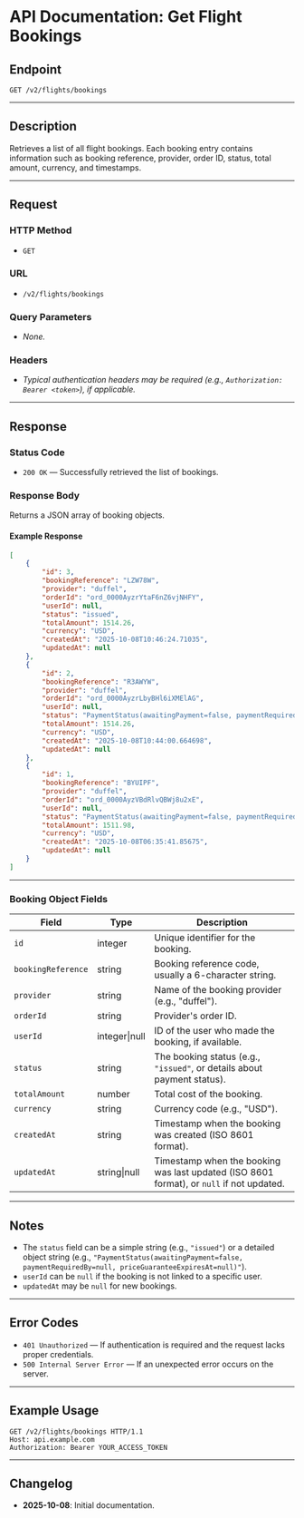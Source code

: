 # API Documentation: Get Flight Bookings

## Endpoint

```
GET /v2/flights/bookings
```

---

## Description

Retrieves a list of all flight bookings. Each booking entry contains information such as booking reference, provider, order ID, status, total amount, currency, and timestamps.

---

## Request

### HTTP Method

- `GET`

### URL

- `/v2/flights/bookings`

### Query Parameters

- _None._

### Headers

- _Typical authentication headers may be required (e.g., `Authorization: Bearer <token>`), if applicable._

---

## Response

### Status Code

- `200 OK` — Successfully retrieved the list of bookings.

### Response Body

Returns a JSON array of booking objects.

#### Example Response

```json
[
    {
        "id": 3,
        "bookingReference": "LZW78W",
        "provider": "duffel",
        "orderId": "ord_0000AyzrYtaF6nZ6vjNHFY",
        "userId": null,
        "status": "issued",
        "totalAmount": 1514.26,
        "currency": "USD",
        "createdAt": "2025-10-08T10:46:24.71035",
        "updatedAt": null
    },
    {
        "id": 2,
        "bookingReference": "R3AWYW",
        "provider": "duffel",
        "orderId": "ord_0000AyzrLbyBHl6iXMElAG",
        "userId": null,
        "status": "PaymentStatus(awaitingPayment=false, paymentRequiredBy=null, priceGuaranteeExpiresAt=null)",
        "totalAmount": 1514.26,
        "currency": "USD",
        "createdAt": "2025-10-08T10:44:00.664698",
        "updatedAt": null
    },
    {
        "id": 1,
        "bookingReference": "BYUIPF",
        "provider": "duffel",
        "orderId": "ord_0000AyzVBdRlvQBWj8u2xE",
        "userId": null,
        "status": "PaymentStatus(awaitingPayment=false, paymentRequiredBy=null, priceGuaranteeExpiresAt=null)",
        "totalAmount": 1511.98,
        "currency": "USD",
        "createdAt": "2025-10-08T06:35:41.85675",
        "updatedAt": null
    }
]
```

---

### Booking Object Fields

| Field             | Type      | Description                                                                                                               |
|-------------------|-----------|---------------------------------------------------------------------------------------------------------------------------|
| `id`              | integer   | Unique identifier for the booking.                                                                                        |
| `bookingReference`| string    | Booking reference code, usually a 6-character string.                                                                     |
| `provider`        | string    | Name of the booking provider (e.g., "duffel").                                                                            |
| `orderId`         | string    | Provider's order ID.                                                                                                      |
| `userId`          | integer\|null | ID of the user who made the booking, if available.                                                                |
| `status`          | string    | The booking status (e.g., `"issued"`, or details about payment status).                                                   |
| `totalAmount`     | number    | Total cost of the booking.                                                                                                |
| `currency`        | string    | Currency code (e.g., "USD").                                                                                              |
| `createdAt`       | string    | Timestamp when the booking was created (ISO 8601 format).                                                                 |
| `updatedAt`       | string\|null | Timestamp when the booking was last updated (ISO 8601 format), or `null` if not updated.                           |

---

## Notes

- The `status` field can be a simple string (e.g., `"issued"`) or a detailed object string (e.g., `"PaymentStatus(awaitingPayment=false, paymentRequiredBy=null, priceGuaranteeExpiresAt=null)"`).
- `userId` can be `null` if the booking is not linked to a specific user.
- `updatedAt` may be `null` for new bookings.

---

## Error Codes

- `401 Unauthorized` — If authentication is required and the request lacks proper credentials.
- `500 Internal Server Error` — If an unexpected error occurs on the server.

---

## Example Usage

```http
GET /v2/flights/bookings HTTP/1.1
Host: api.example.com
Authorization: Bearer YOUR_ACCESS_TOKEN
```

---

## Changelog

- **2025-10-08**: Initial documentation.
